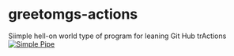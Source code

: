 # greetomgs-actions
Siimple hell-on world type of program for leaning Git Hub trActions
[![Simple Pipe](https://github.com/ghsasjws/greetings-actions/actions/workflows/simple-pipeline.yml/badge.svg)](https://github.com/ghsasjws/greetings-actions/actions/workflows/simple-pipeline.yml)
